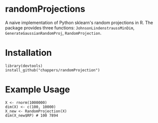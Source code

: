 # randomProjections

A naive implementation of Python sklearn's random projections in R. The package provides three functions: `JohnsonLindenstraussMinDim`, `GenerateGaussianRandomProj`, `RandomProjection`. 

# Installation

```
library(devtools)
install_github("chappers/randomProjection")
```

# Example Usage

```
X <- rnorm(1000000)
dim(X) <- c(100, 10000)
X_new <- RandomProjection(X)
dim(X_new$RP) # 100 7894
```
